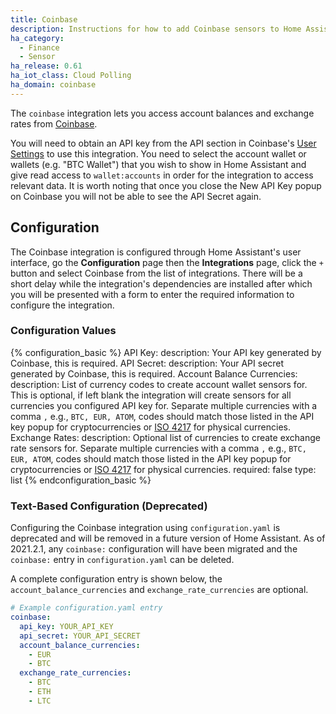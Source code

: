 ```yaml
---
title: Coinbase
description: Instructions for how to add Coinbase sensors to Home Assistant.
ha_category:
  - Finance
  - Sensor
ha_release: 0.61
ha_iot_class: Cloud Polling
ha_domain: coinbase
---
```


The `coinbase` integration lets you access account balances and exchange rates from [Coinbase](https://coinbase.com).

You will need to obtain an API key from the API section in Coinbase's [User Settings](https://www.coinbase.com/settings/api) to use this integration. You need to select the account wallet or wallets (e.g. "BTC Wallet") that you wish to show in Home Assistant and give read access to `wallet:accounts` in order for the integration to access relevant data. It is worth noting that once you close the New API Key popup on Coinbase you will not be able to see the API Secret again.

## Configuration

The Coinbase integration is configured through Home Assistant's user interface, go the **Configuration** page then the **Integrations** page, click the `+` button and select Coinbase from the list of integrations. There will be a short delay while the integration's dependencies are installed after which you will be presented with a form to enter the required information to configure the integration.

### Configuration Values

{% configuration_basic %}
API Key:
  description: Your API key generated by Coinbase, this is required.
API Secret:
  description: Your API secret generated by Coinbase, this is required.
Account Balance Currencies:
  description: List of currency codes to create account wallet sensors for. This is optional, if left blank the integration will create sensors for all currencies you configured API key for. Separate multiple currencies with a comma `,` e.g., `BTC, EUR, ATOM`, codes should match those listed in the API key popup for cryptocurrencies or [ISO 4217](https://en.wikipedia.org/wiki/ISO_4217) for physical currencies.
Exchange Rates:
  description: Optional list of currencies to create exchange rate sensors for. Separate multiple currencies with a comma `,` e.g., `BTC, EUR, ATOM`, codes should match those listed in the API key popup for cryptocurrencies or [ISO 4217](https://en.wikipedia.org/wiki/ISO_4217) for physical currencies.
  required: false
  type: list
{% endconfiguration_basic %}


### Text-Based Configuration (Deprecated)

Configuring the Coinbase integration using `configuration.yaml` is deprecated and will be removed in a future version of Home Assistant. As of 2021.2.1, any `coinbase:` configuration will have been migrated and the `coinbase:` entry in `configuration.yaml` can be deleted.

A complete configuration entry is shown below, the `account_balance_currencies` and `exchange_rate_currencies` are optional.

```yaml
# Example configuration.yaml entry
coinbase:
  api_key: YOUR_API_KEY
  api_secret: YOUR_API_SECRET
  account_balance_currencies:
    - EUR
    - BTC
  exchange_rate_currencies:
    - BTC
    - ETH
    - LTC
```
